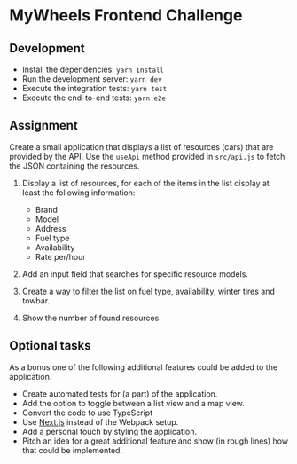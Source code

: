 # MyWheels Frontend Challenge

## Development

- Install the dependencies: `yarn install`
- Run the development server: `yarn dev`
- Execute the integration tests: `yarn test`
- Execute the end-to-end tests: `yarn e2e`

## Assignment

Create a small application that displays a list of resources (cars) that are provided by the API. Use the `useApi` method provided in `src/api.js` to fetch the JSON containing the resources.

1. Display a list of resources, for each of the items in the list display at least the following information:

   - Brand
   - Model
   - Address
   - Fuel type
   - Availability
   - Rate per/hour

2. Add an input field that searches for specific resource models.
3. Create a way to filter the list on fuel type, availability, winter tires and towbar.
4. Show the number of found resources.

## Optional tasks

As a bonus one of the following additional features could be added to the application.

- Create automated tests for (a part) of the application.
- Add the option to toggle between a list view and a map view.
- Convert the code to use TypeScript
- Use [Next.js](https://nextjs.org/docs/) instead of the Webpack setup.
- Add a personal touch by styling the application.
- Pitch an idea for a great additional feature and show (in rough lines) how that could be implemented.
